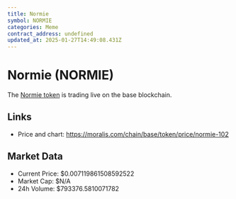 ```yaml
---
title: Normie
symbol: NORMIE
categories: Meme
contract_address: undefined
updated_at: 2025-01-27T14:49:08.431Z
---
```


# Normie (NORMIE)
The [Normie token](https://moralis.com/chain/base/token/price/normie-102) is trading live on the base blockchain.

## Links
- Price and chart: https://moralis.com/chain/base/token/price/normie-102

## Market Data
- Current Price: $0.007119861508592522
- Market Cap: $N/A
- 24h Volume: $793376.5810071782

